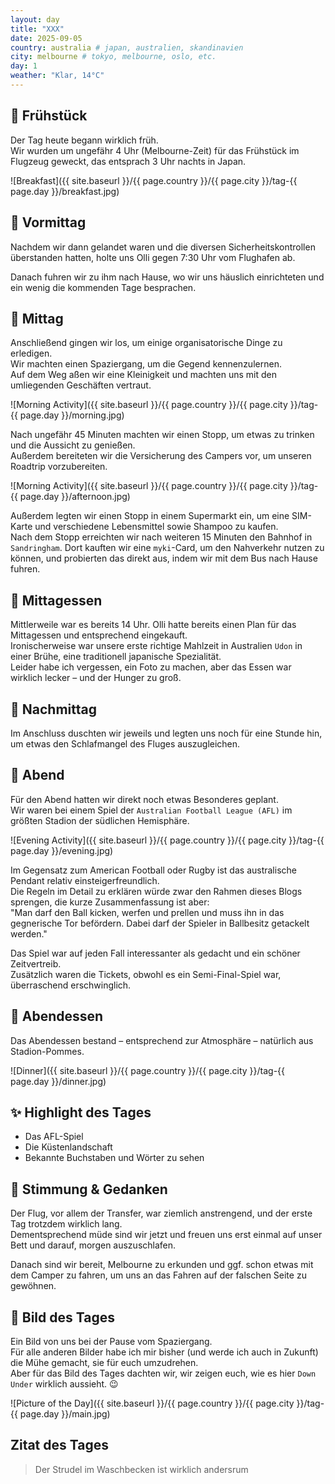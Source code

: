 ```yaml
---
layout: day
title: "XXX" 
date: 2025-09-05
country: australia # japan, australien, skandinavien
city: melbourne # tokyo, melbourne, oslo, etc.
day: 1
weather: "Klar, 14°C"
---
```


## 🥐 Frühstück

Der Tag heute begann wirklich früh.  
Wir wurden um ungefähr 4 Uhr (Melbourne-Zeit) für das Frühstück im Flugzeug geweckt, das entsprach 3 Uhr nachts in Japan.

![Breakfast]({{ site.baseurl }}/{{ page.country }}/{{ page.city }}/tag-{{ page.day }}/breakfast.jpg)

## 🌅 Vormittag

Nachdem wir dann gelandet waren und die diversen Sicherheitskontrollen überstanden hatten, holte uns Olli gegen 7:30 Uhr vom Flughafen ab.  

Danach fuhren wir zu ihm nach Hause, wo wir uns häuslich einrichteten und ein wenig die kommenden Tage besprachen.  

## 🌇 Mittag

Anschließend gingen wir los, um einige organisatorische Dinge zu erledigen.  
Wir machten einen Spaziergang, um die Gegend kennenzulernen.  
Auf dem Weg aßen wir eine Kleinigkeit und machten uns mit den umliegenden Geschäften vertraut.  

![Morning Activity]({{ site.baseurl }}/{{ page.country }}/{{ page.city }}/tag-{{ page.day }}/morning.jpg)

Nach ungefähr 45 Minuten machten wir einen Stopp, um etwas zu trinken und die Aussicht zu genießen.  
Außerdem bereiteten wir die Versicherung des Campers vor, um unseren Roadtrip vorzubereiten.  

![Morning Activity]({{ site.baseurl }}/{{ page.country }}/{{ page.city }}/tag-{{ page.day }}/afternoon.jpg)

Außerdem legten wir einen Stopp in einem Supermarkt ein, um eine SIM-Karte und verschiedene Lebensmittel sowie Shampoo zu kaufen.  
Nach dem Stopp erreichten wir nach weiteren 15 Minuten den Bahnhof in `Sandringham`. Dort kauften wir eine `myki`-Card, um den Nahverkehr nutzen zu können, und probierten das direkt aus, indem wir mit dem Bus nach Hause fuhren.  

## 🍣 Mittagessen

Mittlerweile war es bereits 14 Uhr. Olli hatte bereits einen Plan für das Mittagessen und entsprechend eingekauft.  
Ironischerweise war unsere erste richtige Mahlzeit in Australien `Udon` in einer Brühe, eine traditionell japanische Spezialität.  
Leider habe ich vergessen, ein Foto zu machen, aber das Essen war wirklich lecker – und der Hunger zu groß.  

## 🌆 Nachmittag

Im Anschluss duschten wir jeweils und legten uns noch für eine Stunde hin, um etwas den Schlafmangel des Fluges auszugleichen.  

## 🌙 Abend

Für den Abend hatten wir direkt noch etwas Besonderes geplant.  
Wir waren bei einem Spiel der `Australian Football League (AFL)` im größten Stadion der südlichen Hemisphäre.  

![Evening Activity]({{ site.baseurl }}/{{ page.country }}/{{ page.city }}/tag-{{ page.day }}/evening.jpg)

Im Gegensatz zum American Football oder Rugby ist das australische Pendant relativ einsteigerfreundlich.  
Die Regeln im Detail zu erklären würde zwar den Rahmen dieses Blogs sprengen, die kurze Zusammenfassung ist aber:  
"Man darf den Ball kicken, werfen und prellen und muss ihn in das gegnerische Tor befördern. Dabei darf der Spieler in Ballbesitz getackelt werden."  

Das Spiel war auf jeden Fall interessanter als gedacht und ein schöner Zeitvertreib.  
Zusätzlich waren die Tickets, obwohl es ein Semi-Final-Spiel war, überraschend erschwinglich.  

## 🍜 Abendessen

Das Abendessen bestand – entsprechend zur Atmosphäre – natürlich aus Stadion-Pommes.  

![Dinner]({{ site.baseurl }}/{{ page.country }}/{{ page.city }}/tag-{{ page.day }}/dinner.jpg)

## ✨ Highlight des Tages

- Das AFL-Spiel  
- Die Küstenlandschaft  
- Bekannte Buchstaben und Wörter zu sehen  

## 💭 Stimmung & Gedanken

Der Flug, vor allem der Transfer, war ziemlich anstrengend, und der erste Tag trotzdem wirklich lang.  
Dementsprechend müde sind wir jetzt und freuen uns erst einmal auf unser Bett und darauf, morgen auszuschlafen.  

Danach sind wir bereit, Melbourne zu erkunden und ggf. schon etwas mit dem Camper zu fahren, um uns an das Fahren auf der falschen Seite zu gewöhnen.  

## 📸 Bild des Tages

Ein Bild von uns bei der Pause vom Spaziergang.  
Für alle anderen Bilder habe ich mir bisher (und werde ich auch in Zukunft) die Mühe gemacht, sie für euch umzudrehen.  
Aber für das Bild des Tages dachten wir, wir zeigen euch, wie es hier `Down Under` wirklich aussieht. 😉  

![Picture of the Day]({{ site.baseurl }}/{{ page.country }}/{{ page.city }}/tag-{{ page.day }}/main.jpg)

## Zitat des Tages

> Der Strudel im Waschbecken ist wirklich andersrum
